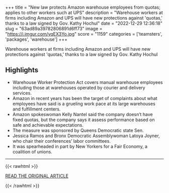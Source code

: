 +++
title = "New law protects Amazon warehouse employees from quotas; applies to other workers such at UPS"
description = "Warehouse workers at firms including Amazon and UPS will have new protections against 'quotas,' thanks to a law signed by Gov. Kathy Hochul"
date = "2022-12-29 12:36:18"
slug = "63ad89a39782806891d6ff73"
image = "https://i.imgur.com/yqEX3Yo.jpg"
score = "1159"
categories = ['teamsters', 'packages', 'warehouse']
+++

Warehouse workers at firms including Amazon and UPS will have new protections against 'quotas,' thanks to a law signed by Gov. Kathy Hochul

## Highlights

- Warehouse Worker Protection Act covers manual warehouse employees including those at warehouses operated by courier and delivery services.
- Amazon in recent years has been the target of complaints about what employees have said is a grueling work pace at its large warehouses and fulfillment centers.
- Amazon spokeswoman Kelly Nantel said the company doesn’t have fixed quotas, but the company says it assess performance based on safe and achievable expectations.
- The measure was sponsored by Queens Democratic state Sen.
- Jessica Ramos and Bronx Democratic Assemblywoman Latoya Joyner, who chair their conferences’ labor committees.
- It was spearheaded in part by New Yorkers for a Fair Economy, a coalition of unions.

---

{{< rawhtml >}}
  <p class="article-category">
    <a target="_blank" href="https://www.timesunion.com/business/article/New-law-protects-Amazon-warehouse-employees-from-17678148.php">READ THE ORIGINAL ARTICLE</a>
  </p>
{{< /rawhtml >}}
